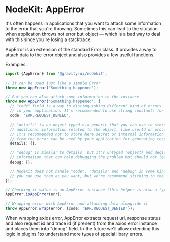# NodeKit: AppError

It's often happens in applications that you want to attach some information to the error that you're throwing. Sometimes this can lead to the situtaion when application throws not error but object — which is a bad way to deal with this since you're losing a stacktrace.

AppError is an extension of the standard Error class. It provides a way to attach data to the error object and also provides a few useful functions.

Examples:

```typescript
import {AppError} from '@gravity-ui/nodekit';

// It can be used just like a simple Error
throw new AppError('Something happened');

// But you can also attach some information to the instance
throw new AppError('Something happened', {
  // "code" field is a way to distinguishing different kind of errors
  // in your application. It's recommended to use string constants for it.
  code: 'ERR.REQUEST_DENIED',

  // "details" is an object typed via generic that you can use to store some
  // additional information related to the object, like userId or processing timings.
  // It's recommended not to store here secret or internal information since "details"
  // from the error can be used by your application for generating response to the user
  details: {},

  // "debug" is similar to details, but it's untyped (object) and dedicated for internal
  // information that can help debugging the problem but should not leak to the user.
  debug: {},

  // NodeKit does not handle "code", "details" and "debug" in some kind of special way by itself,
  // you can use them as you want, but we're recommend sticking to the guideline
});

// Checking if value is an AppError instance (this helper is also a type guard)
AppError.isAppError(err);

// Wrapping error with AppError and attaching data alongside it
throw AppError.wrap(error, {code: 'ERR.REQUEST_DENIED'});
```

When wrapping axios error, AppError extracts request url, response status and also request id and trace id (if present) from the axios error instance and places them into "debug" field. In the future we'll allow extending this logic in plugins 1to understand more types of special libary errors.
